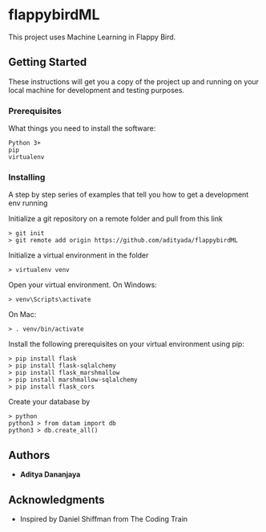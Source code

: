 # flappybirdML
This project uses Machine Learning in Flappy Bird.
## Getting Started

These instructions will get you a copy of the project up and running on your local machine for development and testing purposes. 

### Prerequisites

What things you need to install the software:

```
Python 3+
pip
virtualenv
```

### Installing

A step by step series of examples that tell you how to get a development env running

Initialize a git repository on a remote folder and pull from this link
```
> git init
> git remote add origin https://github.com/adityada/flappybirdML
```
Initialize a virtual environment in the folder
```
> virtualenv venv
```
Open your virtual environment. On Windows:
```
> venv\Scripts\activate
```
On Mac:
```
> . venv/bin/activate
```
Install the following prerequisites on your virtual environment using pip:
```
> pip install flask
> pip install flask-sqlalchemy
> pip install flask_marshmallow
> pip install marshmallow-sqlalchemy
> pip install flask_cors
```

Create your database by
```
> python
python3 > from datam import db
python3 > db.create_all()
```
## Authors

* **Aditya Dananjaya** 

## Acknowledgments

* Inspired by Daniel Shiffman from The Coding Train
